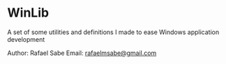# WinLib
A set of some utilities and definitions I made to ease Windows application development

Author: Rafael Sabe
Email: rafaelmsabe@gmail.com
